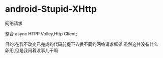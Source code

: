 # android-Stupid-XHttp
网络请求

整合 async HTPP,Volley,Http Client;

目的:在我不改变已完成的代码前提下去换不同的网络请求框架.虽然这并没有什么卵用,但是我闲着没事儿干啊

